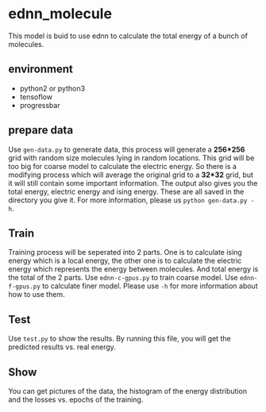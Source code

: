 ednn_molecule
=============
This model is buid to use ednn to calculate the total energy of a bunch of molecules.

environment
-----------
* python2 or python3
* tensoflow
* progressbar

prepare data
------------
Use `gen-data.py` to generate data, this process will generate a __256*256__ grid with random size molecules lying in random locations. This grid will be too big for coarse model to calculate the electric energy. So there is a modifying process which will average the original grid to a __32*32__ grid, but it will still contain some important information. The output also gives you the total energy, electric energy and ising energy. These are all saved in the directory you give it. For more information, please us `python gen-data.py -h`.

Train
-----
Training process will be seperated into 2 parts. One is to calculate ising energy which is a local energy, the other one is to calculate the electric energy which represents the energy between molecules. And total energy is the total of the 2 parts. Use `ednn-c-gpus.py` to train coarse model. Use `ednn-f-gpus.py` to calculate finer model. Please use `-h` for more information about how to use them.

Test
----
Use `test.py` to show the results. By running this file, you will get the predicted results vs. real energy.

Show
----
You can get pictures of the data, the histogram of the energy distribution and the losses vs. epochs of the training.
